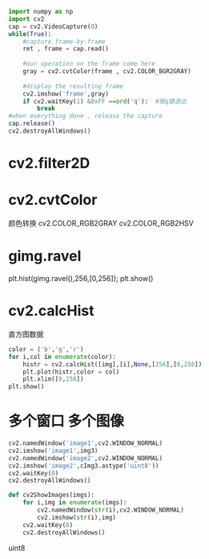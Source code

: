 ```python
import numpy as np
import cv2
cap = cv2.VideoCapture(0)
while(True):
    #capture frame-by-frame
    ret , frame = cap.read()
    
    #our operation on the frame come here
    gray = cv2.cvtColor(frame , cv2.COLOR_BGR2GRAY)
    
    #display the resulting frame
    cv2.imshow('frame',gray)
    if cv2.waitKey(1) &0xFF ==ord('q'):  #按q键退出
        break
#when everything done , release the capture
cap.release()
cv2.destroyAllWindows()
```

# cv2.filter2D


# cv2.cvtColor
颜色转换
cv2.COLOR_RGB2GRAY
cv2.COLOR_RGB2HSV

# gimg.ravel
plt.hist(gimg.ravel(),256,[0,256]); plt.show()

# cv2.calcHist
直方图数据
```python
color = ('b','g','r')
for i,col in enumerate(color):
    histr = cv2.calcHist([img],[i],None,[256],[0,256])
    plt.plot(histr,color = col)
    plt.xlim([0,256])
plt.show()
```


# 多个窗口 多个图像
```python
cv2.namedWindow('image1',cv2.WINDOW_NORMAL)
cv2.imshow('image1',img3)
cv2.namedWindow('image2',cv2.WINDOW_NORMAL)
cv2.imshow('image2',cImg3.astype('uint8'))
cv2.waitKey(0)
cv2.destroyAllWindows()
```


```python
def cv2ShowImages(imgs):
    for i,img in enumerate(imgs):
        cv2.namedWindow(str(i),cv2.WINDOW_NORMAL)
        cv2.imshow(str(i),img)
    cv2.waitKey(0)
    cv2.destroyAllWindows()
```


uint8